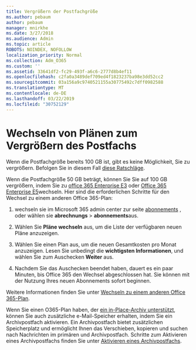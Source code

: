 ```yaml
---
title: Vergrößern der Postfachgröße
ms.author: pebaum
author: pebaum
manager: mnirkhe
ms.date: 3/27/2018
ms.audience: Admin
ms.topic: article
ROBOTS: NOINDEX, NOFOLLOW
localization_priority: Normal
ms.collection: Adm_O365
ms.custom: ''
ms.assetid: 33641df2-fc29-493f-a6c6-2777d8b4ef11
ms.openlocfilehash: c2fa0a3489def709ed4f1823237ba98e3dd52cc2
ms.sourcegitcommit: 03a156a9c9740521155a30775492c7dff0982588
ms.translationtype: MT
ms.contentlocale: de-DE
ms.lasthandoff: 03/22/2019
ms.locfileid: "30752129"
---
```

# <a name="switch-plans-to-increase-mailbox-size"></a>Wechseln von Plänen zum Vergrößern des Postfachs

Wenn die Postfachgröße bereits 100 GB ist, gibt es keine Möglichkeit, Sie zu vergrößern. Befolgen Sie in diesem Fall [diese Ratschläge](https://support.office.com/client/e57572ff-0ba7-4782-ba5d-cdac3142ea71). 
  
Wenn die Postfachgröße 50 GB beträgt, können Sie Sie auf 100 GB vergrößern, indem Sie zu [office 365 Enterprise E3](https://products.office.com/business/office-365-enterprise-e3-business-software) oder [Office 365 Enterprise E5](https://products.office.com/business/office-365-enterprise-e5-business-software)wechseln. Hier sind die erforderlichen Schritte für den Wechsel zu einem anderen Office 365-Plan:
  
1. wechseln sie im Microsoft 365 admin center zur seite [abonnements](https://go.microsoft.com/fwlink/p/?linkid=842054) , oder wählen sie **abrechnungs** \> **abonnements**aus.
    
2. Wählen Sie **Pläne wechseln** aus, um die Liste der verfügbaren neuen Pläne anzuzeigen. 
    
3. Wählen Sie einen Plan aus, um die neuen Gesamtkosten pro Monat anzuzeigen. Lesen Sie unbedingt die **wichtigsten Informationen**, und wählen Sie zum Auschecken **Weiter** aus. 
    
4. Nachdem Sie das Auschecken beendet haben, dauert es ein paar Minuten, bis Office 365 den Wechsel abgeschlossen hat. Sie können mit der Nutzung Ihres neuen Abonnements sofort beginnen.
    
Weitere Informationen finden Sie unter [Wechseln zu einem anderen Office 365-Plan](https://support.office.com/article/73318661-8f33-478b-bcc7-fb8d69dbb22a).
  
Wenn Sie einen O365-Plan haben, der [ein in-Place-Archiv unterstützt](https://docs.microsoft.com/en-us/office365/servicedescriptions/exchange-online-archiving-service-description/exchange-online-archiving-service-description), können Sie auch zusätzliche e-Mail-Speicher erhalten, indem Sie ein Archivpostfach aktivieren.  Ein Archivpostfach bietet zusätzlichen Speicherplatz und ermöglicht Ihnen das Verschieben, kopieren und suchen nach Nachrichten im primären und Archivpostfach. Schritte zum Aktivieren eines Archivpostfachs finden Sie unter [Aktivieren eines Archivpostfachs](https://docs.microsoft.com/en-us/office365/securitycompliance/enable-archive-mailboxes).
